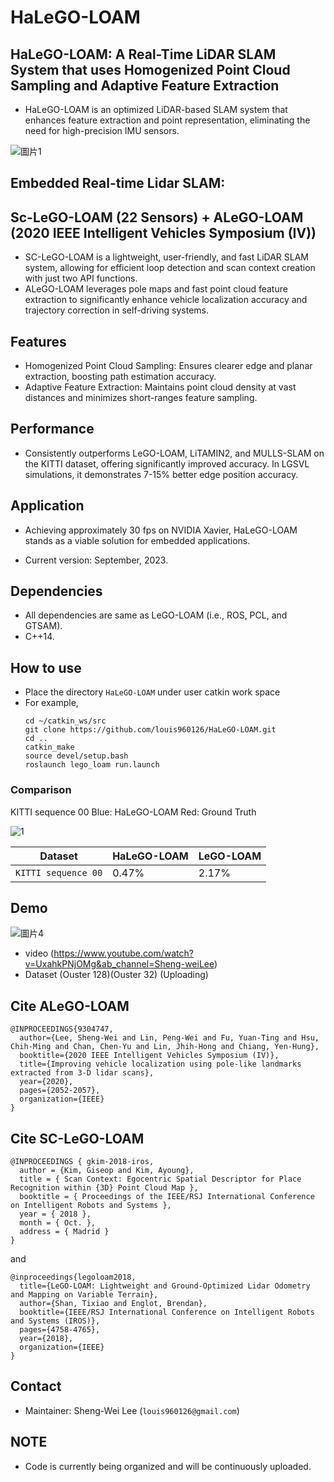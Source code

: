 # HaLeGO-LOAM

## HaLeGO-LOAM: A Real-Time LiDAR SLAM System that uses Homogenized Point Cloud Sampling and Adaptive Feature Extraction
- HaLeGO-LOAM is an optimized LiDAR-based SLAM system that enhances feature extraction and point representation, eliminating the need for high-precision IMU sensors.

![圖片1](https://github.com/louis960126/HaLeGO-LOAM/assets/43161306/aac7825a-cc15-4d2a-90bf-9dfa1fb60a3c)

## Embedded Real-time Lidar SLAM: 
## Sc-LeGO-LOAM (22 Sensors) + ALeGO-LOAM (2020 IEEE Intelligent Vehicles Symposium (IV))
- SC-LeGO-LOAM is a lightweight, user-friendly, and fast LiDAR SLAM system, allowing for efficient loop detection and scan context creation with just two API functions.
- ALeGO-LOAM leverages pole maps and fast point cloud feature extraction to significantly enhance vehicle localization accuracy and trajectory correction in self-driving systems.


## Features
- Homogenized Point Cloud Sampling: Ensures clearer edge and planar extraction, boosting path estimation accuracy.
- Adaptive Feature Extraction: Maintains point cloud density at vast distances and minimizes short-ranges feature sampling.

  
## Performance
- Consistently outperforms LeGO-LOAM, LiTAMIN2, and MULLS-SLAM on the KITTI dataset, offering significantly improved accuracy. In LGSVL simulations, it demonstrates 7-15% better edge position accuracy. 


## Application
- Achieving approximately 30 fps on NVIDIA Xavier, HaLeGO-LOAM stands as a viable solution for embedded applications.








- Current version: September, 2023.  






## Dependencies
- All dependencies are same as LeGO-LOAM (i.e., ROS, PCL, and GTSAM).
- C++14.


## How to use 
- Place the directory `HaLeGO-LOAM` under user catkin work space 
- For example, 
    ```
    cd ~/catkin_ws/src
    git clone https://github.com/louis960126/HaLeGO-LOAM.git
    cd ..
    catkin_make
    source devel/setup.bash
    roslaunch lego_loam run.launch
    ```
### Comparison
KITTI sequence 00 Blue: HaLeGO-LOAM Red: Ground Truth

![1](https://github.com/louis960126/HaLeGO-LOAM/assets/43161306/6a221961-8502-4a01-8fc1-4b86f04a5135)

| Dataset                                      | HaLeGO-LOAM                | LeGO-LOAM              |
|----------------------------------------------|----------------------------|------------------------|
| `KITTI sequence 00`                          | 0.47%                      | 2.17%                  |
    
## Demo



![圖片4](https://github.com/louis960126/HaLeGO-LOAM/assets/43161306/0666f646-3e09-419e-9afa-8cb50816ea3e)

- video (https://www.youtube.com/watch?v=UxahkPNjOMg&ab_channel=Sheng-weiLee)
- Dataset (Ouster 128)(Ouster 32) (Uploading)



## Cite ALeGO-LOAM
```
@INPROCEEDINGS{9304747,
  author={Lee, Sheng-Wei and Lin, Peng-Wei and Fu, Yuan-Ting and Hsu, Chih-Ming and Chan, Chen-Yu and Lin, Jhih-Hong and Chiang, Yen-Hung},
  booktitle={2020 IEEE Intelligent Vehicles Symposium (IV)}, 
  title={Improving vehicle localization using pole-like landmarks extracted from 3-D lidar scans}, 
  year={2020},
  pages={2052-2057},
  organization={IEEE}
}
```
## Cite SC-LeGO-LOAM
```
@INPROCEEDINGS { gkim-2018-iros,
  author = {Kim, Giseop and Kim, Ayoung},
  title = { Scan Context: Egocentric Spatial Descriptor for Place Recognition within {3D} Point Cloud Map },
  booktitle = { Proceedings of the IEEE/RSJ International Conference on Intelligent Robots and Systems },
  year = { 2018 },
  month = { Oct. },
  address = { Madrid }
}
```
and 
```
@inproceedings{legoloam2018,
  title={LeGO-LOAM: Lightweight and Ground-Optimized Lidar Odometry and Mapping on Variable Terrain},
  author={Shan, Tixiao and Englot, Brendan},
  booktitle={IEEE/RSJ International Conference on Intelligent Robots and Systems (IROS)},
  pages={4758-4765},
  year={2018},
  organization={IEEE}
}
```
## Contact 
- Maintainer: Sheng-Wei Lee (`louis960126@gmail.com`)

## NOTE
- Code is currently being organized and will be continuously uploaded.
